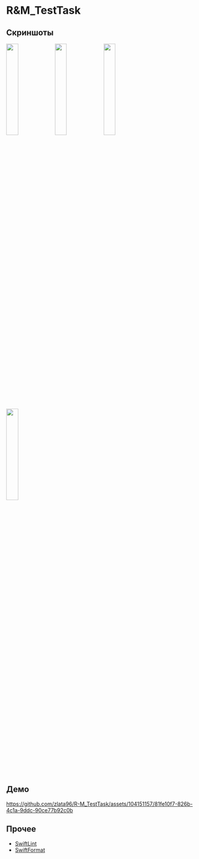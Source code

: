 # R&M_TestTask

## Скриншоты

<img src="https://github.com/zlata96/R-M_TestTask/assets/104151157/ad9c0282-b218-4f91-9044-4fd6b59bfe69"  width="25%" height="25%">
<img src="https://github.com/zlata96/R-M_TestTask/assets/104151157/1b64fa42-61a7-4c53-9f55-258d807fdf83"  width="25%" height="25%">
<img src="https://github.com/zlata96/R-M_TestTask/assets/104151157/fa6bf1a8-c1b5-453f-912f-88d799f5417e"  width="25%" height="25%">
<img src="https://github.com/zlata96/R-M_TestTask/assets/104151157/f085953e-10c0-48dd-9dc3-3d68b01e2482"  width="25%" height="25%">

## Демо

https://github.com/zlata96/R-M_TestTask/assets/104151157/81fe10f7-826b-4c1a-9ddc-90ce77b92c0b


## Прочее 

-   [SwiftLint](https://github.com/realm/SwiftLint)
-   [SwiftFormat](https://github.com/nicklockwood/SwiftFormat)

